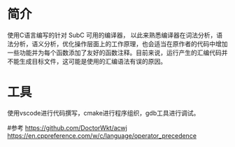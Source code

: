 <!--
 * @Descriptions: 
 * @Author: Junhui Luo
 * @Blog: https://luojunhui1.github.io/
 * @Date: 2021-06-05 15:45:23
 * @LastEditTime: 2021-06-07 15:14:09
-->
# 简介
使用C语言编写的针对 SubC 可用的编译器， 以此来熟悉编译器在词法分析，语法分析，语义分析，优化操作层面上的工作原理，也会适当在原作者的代码中增加一些功能并为每个函数添加了友好的函数注释。目前来说，运行产生的汇编代码并不能生成目标文件，这可能是使用的汇编语法有误的原因。

# 工具
使用vscode进行代码撰写，cmake进行程序组织，gdb工具进行调试。

#参考
https://github.com/DoctorWkt/acwj 
https://en.cppreference.com/w/c/language/operator_precedence


